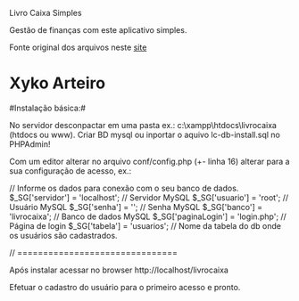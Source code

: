
Livro Caixa Simples 

Gestão de finanças com este aplicativo simples.

Fonte original dos arquivos neste [site](http://www.paulocollares.com.br/2013/06/sistema-simples-de-livro-caixa-em-php/)




# Xyko Arteiro #

#Instalação básica:#

No servidor desconpactar em uma pasta ex.: c:\xampp\htdocs\livrocaixa  (htdocs ou www).
Criar BD mysql ou inportar o aquivo lc-db-install.sql no PHPAdmin!

Com um editor alterar no arquivo conf/config.php (+- linha 16) alterar para a sua configuração de acesso, ex.:

// Informe os dados para conexão com o seu banco de dados.
$_SG['servidor'] = 'localhost';    // Servidor MySQL
$_SG['usuario'] = 'root';          // Usuário MySQL
$_SG['senha'] = '';          // Senha MySQL
$_SG['banco'] = 'livrocaixa';        // Banco de dados MySQL
$_SG['paginaLogin'] = 'login.php'; // Página de login
$_SG['tabela'] = 'usuarios';       // Nome da tabela do db onde os usuários são cadastrados.

// ===============================

Após instalar acessar no browser http://localhost/livrocaixa

Efetuar o cadastro do usuário para o primeiro acesso e pronto.
